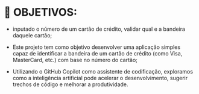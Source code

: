 # 🤟 OBJETIVOS: 
- inputado o número de um cartão de crédito, validar qual e a bandeira daquele cartão;

- Este projeto tem como objetivo desenvolver uma aplicação simples capaz de identificar a bandeira de um cartão de crédito (como Visa, MasterCard, etc.) com base no número do cartão;

- Utilizando o GitHub Copilot como assistente de codificação, exploramos como a inteligência artificial pode acelerar o desenvolvimento, sugerir trechos de código e melhorar a produtividade.
